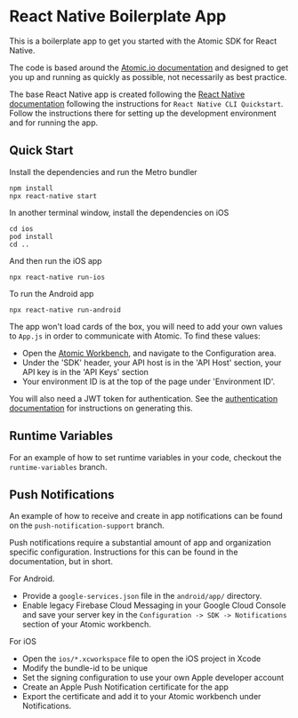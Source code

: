 # React Native Boilerplate App
This is a boilerplate app to get you started with the Atomic SDK for React Native.

The code is based around the [Atomic.io documentation](https://documentation.atomic.io/sdks/react-native) and designed to get you up and running as quickly as possible, not necessarily as best practice.

The base React Native app is created following the [React Native documentation](https://reactnative.dev/docs/environment-setup) following the instructions for `React Native CLI Quickstart`. 
Follow the instructions there for setting up the development environment and for running the app.

## Quick Start
Install the dependencies and run the Metro bundler
```
npm install
npx react-native start
```
In another terminal window, install the dependencies on iOS
```
cd ios
pod install
cd ..
```
And then run the iOS app
```
npx react-native run-ios
```
To run the Android app
```
npx react-native run-android
```

The app won't load cards of the box, you will need to add your own values to `App.js` in order to communicate with Atomic. 
To find these values:

- Open the [Atomic Workbench](https://workbench.atomic.io/), and navigate to the Configuration area.
- Under the 'SDK' header, your API host is in the 'API Host' section, your API key is in the 'API Keys' section
- Your environment ID is at the top of the page under 'Environment ID'.

You will also need a JWT token for authentication.
See the [authentication documentation](https://documentation.atomic.io/sdks/auth-SDK) for instructions on generating this.

## Runtime Variables
For an example of how to set runtime variables in your code, checkout the `runtime-variables` branch.

## Push Notifications
An example of how to receive and create in app notifications can be found on the `push-notification-support` branch.

Push notifications require a substantial amount of app and organization specific configuration. 
Instructions for this can be found in the documentation, but in short.

For Android.
- Provide a `google-services.json` file in the `android/app/` directory. 
- Enable legacy Firebase Cloud Messaging in your Google Cloud Console and save your server key in the `Configuration -> SDK -> Notifications` section of your Atomic workbench.

For iOS 
- Open the `ios/*.xcworkspace` file to open the iOS project in Xcode
- Modify the bundle-id to be unique
- Set the signing configuration to use your own Apple developer account
- Create an Apple Push Notification certificate for the app
- Export the certificate and add it to your Atomic workbench under Notifications.
